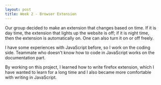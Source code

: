 ```yaml
---
layout: post
title: Week 2 - Browser Extension
---
```


Our group decided to make an extension that changes based on time. If it is day time, the extension that lights up the website is off; if it is night time, then the extension is automatically on. One can also turn it on or off freely.

I have some experiences with JavaScript before, so I work on the coding side. Teammate who doesn't know how to code in JavaScript works on the documentation part.

By working on this project, I learned how to write firefox extension, which I have wanted to learn for a long time and I also became more comfortable with writing in JavaScript.
